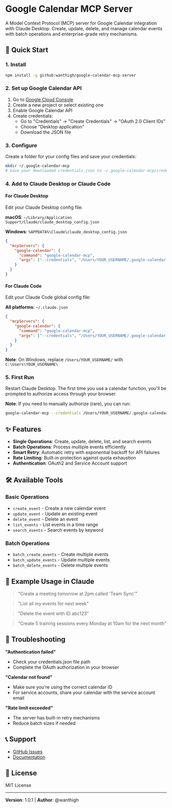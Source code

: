 # Google Calendar MCP Server

A Model Context Protocol (MCP) server for Google Calendar integration with Claude Desktop. Create, update, delete, and manage calendar events with batch operations and enterprise-grade retry mechanisms.

## 🚀 Quick Start

### 1. Install

```bash
npm install -g github:wanthigh/google-calendar-mcp-server
```

### 2. Set up Google Calendar API

1. Go to [Google Cloud Console](https://console.cloud.google.com/)
2. Create a new project or select existing one
3. Enable Google Calendar API
4. Create credentials:
   - Go to "Credentials" → "Create Credentials" → "OAuth 2.0 Client IDs"
   - Choose "Desktop application"
   - Download the JSON file

### 3. Configure

Create a folder for your config files and save your credentials:

```bash
mkdir ~/.google-calendar-mcp
# Save your downloaded credentials.json to ~/.google-calendar-mcp/credentials.json
```

### 4. Add to Claude Desktop or Claude Code

#### For Claude Desktop

Edit your Claude Desktop config file:

**macOS**: `~/Library/Application Support/Claude/claude_desktop_config.json`

**Windows**: `%APPDATA%\Claude\claude_desktop_config.json`

```json
{
  "mcpServers": {
    "google-calendar": {
      "command": "google-calendar-mcp",
      "args": ["--credentials", "/Users/YOUR_USERNAME/.google-calendar-mcp/credentials.json"]
    }
  }
}
```

#### For Claude Code

Edit your Claude Code global config file:

**All platforms**: `~/.claude.json`

```json
{
  "mcpServers": {
    "google-calendar": {
      "command": "google-calendar-mcp",
      "args": ["--credentials", "/Users/YOUR_USERNAME/.google-calendar-mcp/credentials.json"]
    }
  }
}
```

**Note**: On Windows, replace `/Users/YOUR_USERNAME/` with `C:\Users\YOUR_USERNAME\`

### 5. First Run

Restart Claude Desktop. The first time you use a calendar function, you'll be prompted to authorize access through your browser.

**Note**: If you need to manually authorize (rare), you can run:
```bash
google-calendar-mcp --credentials /Users/YOUR_USERNAME/.google-calendar-mcp/credentials.json
```

## ✨ Features

- **Single Operations**: Create, update, delete, list, and search events
- **Batch Operations**: Process multiple events efficiently
- **Smart Retry**: Automatic retry with exponential backoff for API failures
- **Rate Limiting**: Built-in protection against quota exhaustion
- **Authentication**: OAuth2 and Service Account support

## 🛠️ Available Tools

### Basic Operations
- `create_event` - Create a new calendar event
- `update_event` - Update an existing event
- `delete_event` - Delete an event
- `list_events` - List events in a time range
- `search_events` - Search events by keyword

### Batch Operations
- `batch_create_events` - Create multiple events
- `batch_update_events` - Update multiple events
- `batch_delete_events` - Delete multiple events

## 🔧 Example Usage in Claude

> "Create a meeting tomorrow at 2pm called 'Team Sync'"

> "List all my events for next week"

> "Delete the event with ID abc123"

> "Create 5 training sessions every Monday at 10am for the next month"

## 🐛 Troubleshooting

**"Authentication failed"**
- Check your credentials.json file path
- Complete the OAuth authorization in your browser

**"Calendar not found"**
- Make sure you're using the correct calendar ID
- For service accounts, share your calendar with the service account email

**"Rate limit exceeded"**
- The server has built-in retry mechanisms
- Reduce batch sizes if needed

## 📞 Support

- [GitHub Issues](https://github.com/wanthigh/google-calendar-mcp-server/issues)
- [Documentation](https://github.com/wanthigh/google-calendar-mcp-server)

## 📄 License

MIT License

---

**Version**: 1.0.1 | **Author**: @wanthigh